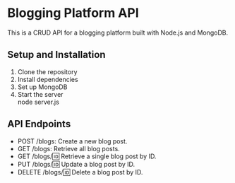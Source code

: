 # Blogging Platform API

This is a CRUD API for a blogging platform built with Node.js and MongoDB.  

## Setup and Installation  

1. Clone the repository  
2. Install dependencies  
3. Set up MongoDB  
4. Start the server  
  node server.js

##  API Endpoints  
- POST /blogs: Create a new blog post.  
- GET /blogs: Retrieve all blog posts.  
- GET /blogs/:id: Retrieve a single blog post by ID.  
- PUT /blogs/:id: Update a blog post by ID.  
- DELETE /blogs/:id: Delete a blog post by ID.



